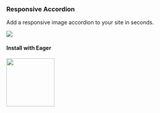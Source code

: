 ### Responsive Accordion

Add a responsive image accordion to your site in seconds.

<a href="https://eager.io/app/responsive-accordion/install?source=button">
  <img src="https://eager-app-images.imgix.net/w1ZCRtURBaDC8OmyUQGg_Screen%20Shot%202015-07-14%20at%206.32.27%20PM.png">
</a>

#### Install with Eager

<a href="https://eager.io/app/responsive-accordion/install?source=button">
  <img src="https://install.eager.io/install-button.png" border="0" width="126">
</a>

